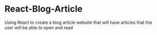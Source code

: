 # React-Blog-Article
Using React to create a blog article website that will have articles that the user will be able to open and read
